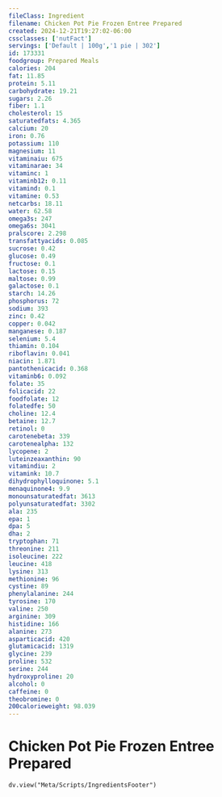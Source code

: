 ```yaml
---
fileClass: Ingredient
filename: Chicken Pot Pie Frozen Entree Prepared
created: 2024-12-21T19:27:02-06:00
cssclasses: ['nutFact']
servings: ['Default | 100g','1 pie | 302']
id: 173331
foodgroup: Prepared Meals
calories: 204
fat: 11.85
protein: 5.11
carbohydrate: 19.21
sugars: 2.26
fiber: 1.1
cholesterol: 15
saturatedfats: 4.365
calcium: 20
iron: 0.76
potassium: 110
magnesium: 11
vitaminaiu: 675
vitaminarae: 34
vitaminc: 1
vitaminb12: 0.11
vitamind: 0.1
vitamine: 0.53
netcarbs: 18.11
water: 62.58
omega3s: 247
omega6s: 3041
pralscore: 2.298
transfattyacids: 0.085
sucrose: 0.42
glucose: 0.49
fructose: 0.1
lactose: 0.15
maltose: 0.99
galactose: 0.1
starch: 14.26
phosphorus: 72
sodium: 393
zinc: 0.42
copper: 0.042
manganese: 0.187
selenium: 5.4
thiamin: 0.104
riboflavin: 0.041
niacin: 1.871
pantothenicacid: 0.368
vitaminb6: 0.092
folate: 35
folicacid: 22
foodfolate: 12
folatedfe: 50
choline: 12.4
betaine: 12.7
retinol: 0
carotenebeta: 339
carotenealpha: 132
lycopene: 2
luteinzeaxanthin: 90
vitamindiu: 2
vitamink: 10.7
dihydrophylloquinone: 5.1
menaquinone4: 9.9
monounsaturatedfat: 3613
polyunsaturatedfat: 3302
ala: 235
epa: 1
dpa: 5
dha: 2
tryptophan: 71
threonine: 211
isoleucine: 222
leucine: 418
lysine: 313
methionine: 96
cystine: 89
phenylalanine: 244
tyrosine: 170
valine: 250
arginine: 309
histidine: 166
alanine: 273
asparticacid: 420
glutamicacid: 1319
glycine: 239
proline: 532
serine: 244
hydroxyproline: 20
alcohol: 0
caffeine: 0
theobromine: 0
200calorieweight: 98.039
---
```


# Chicken Pot Pie Frozen Entree Prepared

```dataviewjs
dv.view("Meta/Scripts/IngredientsFooter")
```